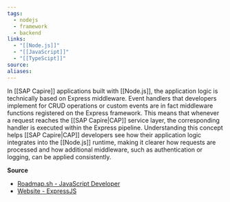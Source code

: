 ```yaml
---
tags:
  - nodejs
  - framework
  - backend
links:
  - "[[Node.js]]"
  - "[[JavaScript]]"
  - "[[TypeScipt]]"
source:
aliases:
---
```


In [[SAP Capire]] applications built with [[Node.js]], the application logic is technically based on Express middleware. Event handlers that developers implement for CRUD operations or custom events are in fact middleware functions registered on the Express framework. This means that whenever a request reaches the [[SAP Capire|CAP]] service layer, the corresponding handler is executed within the Express pipeline. Understanding this concept helps [[SAP Capire|CAP]] developers see how their application logic integrates into the [[Node.js]] runtime, making it clearer how requests are processed and how additional middleware, such as authentication or logging, can be applied consistently.

**Source**
- [Roadmap.sh - JavaScript Developer](https://roadmap.sh/javascript)
- [Website - ExpressJS](https://expressjs.com/)